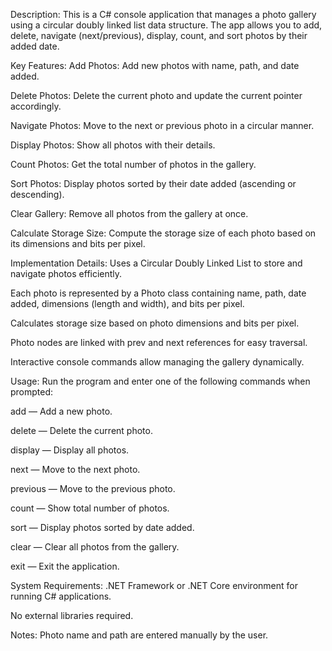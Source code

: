 
Description:
This is a C# console application that manages a photo gallery using a circular doubly linked list data structure. The app allows you to add, delete, navigate (next/previous), display, count, and sort photos by their added date.

Key Features:
Add Photos: Add new photos with name, path, and date added.

Delete Photos: Delete the current photo and update the current pointer accordingly.

Navigate Photos: Move to the next or previous photo in a circular manner.

Display Photos: Show all photos with their details.

Count Photos: Get the total number of photos in the gallery.

Sort Photos: Display photos sorted by their date added (ascending or descending).

Clear Gallery: Remove all photos from the gallery at once.

Calculate Storage Size: Compute the storage size of each photo based on its dimensions and bits per pixel.

Implementation Details:
Uses a Circular Doubly Linked List to store and navigate photos efficiently.

Each photo is represented by a Photo class containing name, path, date added, dimensions (length and width), and bits per pixel.

Calculates storage size based on photo dimensions and bits per pixel.

Photo nodes are linked with prev and next references for easy traversal.

Interactive console commands allow managing the gallery dynamically.

Usage:
Run the program and enter one of the following commands when prompted:

add — Add a new photo.

delete — Delete the current photo.

display — Display all photos.

next — Move to the next photo.

previous — Move to the previous photo.

count — Show total number of photos.

sort — Display photos sorted by date added.

clear — Clear all photos from the gallery.

exit — Exit the application.

System Requirements:
.NET Framework or .NET Core environment for running C# applications.

No external libraries required.

Notes:
Photo name and path are entered manually by the user.

